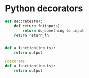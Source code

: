 # Python decorators
```python
def decorate(fn):
	def return_fn(inputs):
		return do_something to input
	return return_fn


def a_function(inputs):
	return output

@decorate
def a_function(inputs):
	return output

```